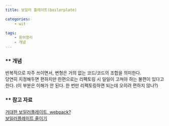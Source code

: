 ```yaml
---
title: 보일러 플레이트(boilerplate)

categories:
    - wit

tags: 
    - 용어정리
    - 개념
---
```


### ** 개념
반복적으로 자주 쓰이면서, 변형은 거의 없는 코드/코드의 조합을 의미한다.  
당연히 지정해두면 편하지만 한편으로는 리펙토링 시 일일이 고쳐야 하는 불편이 있다고 한다. (이 부분은 이해가 안 된다. 한 번만 리펙토링하면 되는데 오히려 편하지 않나?)  


### ** 참고 자료
[거대한 보일러플레이트, webpack?](https://brunch.co.kr/@kooslab/144)  
[보일러플레이트 줄이기](https://medium.com/@charlezz/%EB%B3%B4%EC%9D%BC%EB%9F%AC%ED%94%8C%EB%A0%88%EC%9D%B4%ED%8A%B8-%EC%BD%94%EB%93%9C%EB%9E%80-boilerplate-code-83009a8d3297)